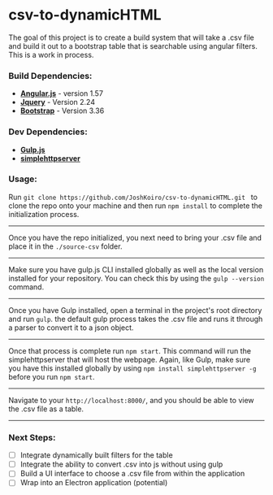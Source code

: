 # csv-to-dynamicHTML

The goal of this project is to create a build system that will take a .csv file and build it out to a bootstrap table that is searchable using angular filters. This is a work in process.

### Build Dependencies:

- **[Angular.js](https://angularjs.org/)** - version 1.57
- **[Jquery](https://jquery.com/)** - Version 2.24
- **[Bootstrap](http://getbootstrap.com/)** - Version 3.36

### Dev Dependencies:

- **[Gulp.js](http://gulpjs.com/)**
- **[simplehttpserver](https://www.npmjs.com/package/simplehttpserver)**

### Usage:

Run `git clone https://github.com/JoshKoiro/csv-to-dynamicHTML.git ` to clone the repo onto your machine and then run `npm install` to complete the initialization process.

---

Once you have the repo initialized, you next need to bring your .csv file and place it in the `./source-csv` folder.

- - -


Make sure you have gulp.js CLI installed globally as well as the local version installed for your repository. You can check this by using the `gulp --version` command.

- - -

Once you have Gulp installed, open a terminal in the project's root directory and run `gulp`. the default gulp process takes the .csv file and runs it through a parser to convert it to a json object.

- - -

Once that process is complete run `npm start`. This command will run the simplehttpserver that will host the webpage. Again, like Gulp, make sure you have this installed globally by using `npm install simplehttpserver -g` before you run `npm start`.

- - -


Navigate to your `http://localhost:8000/`, and you should be able to view the .csv file as a table.


- - -

### Next Steps:


- [ ] Integrate dynamically built filters for the table
- [ ] Integrate the ability to convert .csv into js without using gulp
- [ ] Build a UI interface to choose a .csv file from within the application
- [ ] Wrap into an Electron application (potential)
